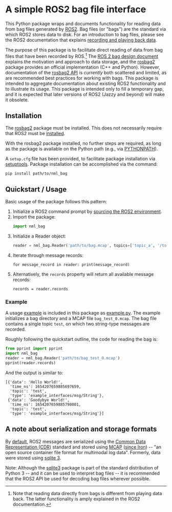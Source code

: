 <!-- License

Copyright 2022-2023 Neuromechatronics Lab, Carnegie Mellon University (a.whit)

Contributors: 
  a. whit. (nml@whit.contact)

This Source Code Form is subject to the terms of the Mozilla Public
License, v. 2.0. If a copy of the MPL was not distributed with this
file, You can obtain one at https://mozilla.org/MPL/2.0/.
-->

# A simple ROS2 bag file interface

This Python package wraps and documents functionality for reading data from bag 
files generated by [ROS2][ros2]. Bag files (or "bags") are the standard via 
which ROS2 stores data to disk. For an introduction to bag files, please see 
the ROS2 documentation that explains 
[recording and playing back data][intro_to_bags].

The purpose of this package is to facilitate direct reading of data from bag 
files that have been recorded by ROS.[^1] The 
[ROS 2 bag design document][design_document] explains the motivation and 
approach to data storage, and the [rosbag2][rosbag2_package] package provides 
an official implementation (C++ and Python). However, documentation of the 
[rosbag2 API][rosbag2_api] is _currently_ both scattered and limited, as are 
recommended best practices for working with bags. This package is intended to 
aggregate documentation about existing ROS2 functionality and to illustrate its 
usage. This package is intended only to fill a temporary gap, and it is 
expected that later versions of ROS2 (Jazzy and beyond) will make it obsolete.

[^1]: Note that reading data directly from bags is different from playing data 
      back. The latter functionality is amply explained in the ROS2 
      documentation.

## Installation

The [rosbag2][rosbag2_package] package must be installed. This does not 
necessarily require that ROS2 must be [installed][ros2_installation].

[ros2_installation]: https://docs.ros.org/en/humble/Installation.html

With the rosbag2 package installed, no further steps are required, as long as 
the package is available on the Python path (e.g., via 
[PYTHONPATH][pythonpath]).

A `setup.cfg` file has been provided, to facilitate package installation via 
[setuptools][setuptools]. Package installation can be accomplished via the 
command:

```
pip install path/to/nml_bag
```

## Quickstart / Usage

Basic usage of the package follows this pattern:

1. Initialize a ROS2 command prompt by [sourcing the ROS2 environment].
2. Import the package:
   ```python
   import nml_bag
   ```
3. Initialize a Reader object:
   ```python
   reader = nml_bag.Reader('path/to/bag.mcap', topics=['topic_a', '/topic_b'])
   ```
4. Iterate through message records:
   ```
   for message_record in reader: print(message_record)
   ```
5. Alternatively, the `records` property will return all available message 
   records:
   ```
   records = reader.records
   ```

### Example

A usage [example](doc/markdown/example.md) is included in this package as 
[example.py](nml_bag/example.py). The example initializes a bag directory and 
a MCAP file `bag_test_0.mcap`. The bag file contains a single topic `test`, on 
which two string-type messages are recorded.

Roughly following the quickstart outline, the code for reading the bag is:

```python
from pprint import pprint
import nml_bag
reader = nml_bag.Reader('path/to/bag_test_0.mcap')
pprint(reader.records)
```

And the output is similar to:

```
[{'data': 'Hello World!',
  'time_ns': 1654207659885697659,
  'topic': 'test',
  'type': 'example_interfaces/msg/String'},
 {'data': 'Goodybye World!',
  'time_ns': 1654207659885798001,
  'topic': 'test',
  'type': 'example_interfaces/msg/String'}]
```

## A note about serialization and storage formats

By [default][rosbag2_serialization], ROS2 messages are serialized using the 
[Common Data Representation (CDR)][cdr] standard and stored using [MCAP] 
([since Iron]) -- "an open source container file format for multimodal log 
data". Formerly, data were stored using [sqlite 3][sqlite].

Note: Although the [sqlite3][sqlite3] package is part of the standard 
distribution of Python 3 -- and it can be used to interpret bag files -- it is 
recommended that the ROS2 API be used for decoding bag files wherever possible.




<!------------------------------------------------------------------------------
   References
------------------------------------------------------------------------------->

[rosbag2_serialization]: https://github.com/ros2/rosbag2#storage-format-plugin-architecture

[sqlite]: https://en.wikipedia.org/wiki/SQLite

[cdr]: https://en.wikipedia.org/wiki/Common_Data_Representation

[sqlite3]: https://docs.python.org/3/library/sqlite3.html

[MCAP]: https://mcap.dev/

[since Iron]: https://docs.ros.org/en/iron/Releases/Iron-Irwini-Complete-Changelog.html#ros2bag

[intro_to_bags]: https://docs.ros.org/en/ros2_documentation/humble/Tutorials/Ros2bag/Recording-And-Playing-Back-Data.html

[ros2]: https://docs.ros.org/en/ros2_documentation/humble/index.html

[design_document]: https://github.com/ros2/design/blob/ros2bags/articles/rosbags.md#-pagetitle-

[rosbag2_package]: https://github.com/ros2/rosbag2#rosbag2

[rosbag2_api]: https://github.com/ros2/design/blob/ros2bags/articles/rosbags.md#rosbag-api

[setuptools]: https://setuptools.pypa.io/en/latest/userguide/quickstart.html#basic-use

[pythonpath]: https://docs.python.org/3/using/cmdline.html#envvar-PYTHONPATH

[sourcing the ROS2 environment]: https://docs.ros.org/en/galactic/Tutorials/Workspace/Creating-A-Workspace.html#source-ros-2-environment


